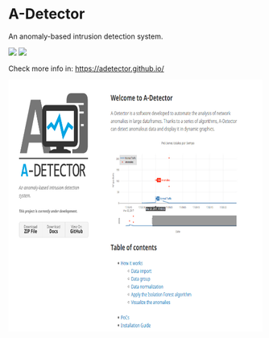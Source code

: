 # A-Detector
An anomaly-based intrusion detection system. 

[![](https://img.shields.io/badge/twitter-@alexfrancow-00aced?style=flat-square&logo=twitter&logoColor=white)](https://twitter.com/alexfrancow) [![](https://img.shields.io/badge/linkedin-@alexfrancow-0084b4?style=flat-square&logo=linkedin&logoColor=white)](https://www.linkedin.com/in/alexfrancow)

Check more info in: https://adetector.github.io/ 

<p align="center"><img src="imagen.png" height="500" width="825" /></p>
